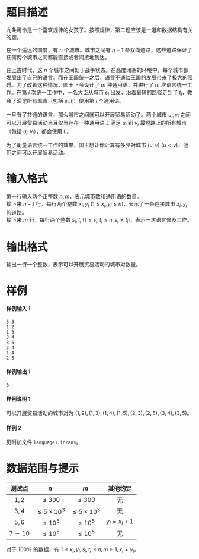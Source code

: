 
# 题目描述

九条可怜是一个喜欢规律的女孩子。按照规律，第二题应该是一道和数据结构有关的题。

在一个遥远的国度，有 $n$ 个城市。城市之间有 $n − 1$ 条双向道路，这些道路保证了任何两个城市之间都能直接或者间接地到达。

在上古时代，这 $n$ 个城市之间处于战争状态。在高度闭塞的环境中，每个城市都发展出了自己的语言。而在王国统一之后，语言不通给王国的发展带来了极大的阻碍。为了改善这种情况，国王下令设计了 $m$ 种通用语，并进行了 $m$ 次语言统一工作。在第 $i$ 次统一工作中，一名大臣从城市 $s_i$ 出发，沿着最短的路径走到了 $t_i$，教会了沿途所有城市（包括 $s_i, t_i$）使用第 $i$ 个通用语。

一旦有了共通的语言，那么城市之间就可以开展贸易活动了。两个城市 $u_i, v_i$ 之间可以开展贸易活动当且仅当存在一种通用语 $L$ 满足 $u_i$ 到 $v_i$ 最短路上的所有城市（包括 $u_i, v_i$），都会使用 $L$。

为了衡量语言统一工作的效果，国王想让你计算有多少对城市 $(u, v)\ (u < v)$，他们之间可以开展贸易活动。

# 输入格式

第一行输入两个正整数 $n, m$，表示城市数和通用语的数量。  
接下来 $n − 1$ 行，每行两个整数 $x_i, y_i\ (1 \le x_i, y_i \le n)$，表示了一条连接城市 $x_i, y_i$ 的道路。  
接下来 $m$ 行，每行两个整数 $s_i, t_i\ (1 \le s_i, t_i \le n, s_i\neq t_i)$，表示一次语言普及工作。

# 输出格式

输出一行一个整数，表示可以开展贸易活动的城市对数量。

# 样例

#### 样例输入 1
```plain
5 3
1 2
1 3
3 4
3 5
3 4
1 4
2 5
```
#### 样例输出 1
```plain
8
```
#### 样例说明 1
可以开展贸易活动的城市对为 $(1, 2), (1, 3), (1, 4), (1, 5), (2, 3), (2, 5), (3, 4), (3, 5)$。

#### 样例 2
见附加文件 `language1.in/ans`。

# 数据范围与提示

|测试点|$n$|$m$|其他约定|
|:-:|:-:|:-:|:-:|
|$1,2$|$\le 300$|$\le 300$<!-- quq -->|无|
|$3,4$|$\le 5\times 10^3$|$\le 5\times 10^3$<!-- quq -->|无|
|$5,6$|$\le 10^5$|$\le 10^5$<!-- quq -->|$y_i=x_i+1$|
|$7\sim 10$|$\le 10^5$|$\le 10^5$<!-- quq -->|无|

对于 $100\%$ 的数据，有 $1 \le x_i, y_i, s_i, t_i \le n, m \ge 1, x_i\neq y_i$。

